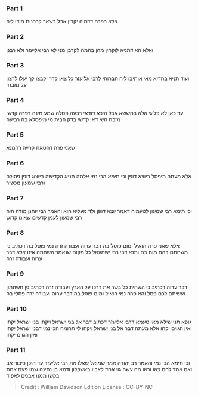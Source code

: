 
### Part 1
אלא בפרה דדמיה יקרין אבל בשאר קרבנות מודו ליה

### Part 2
ואלא הא דתניא לוקחין מהן בהמה לקרבן מני לא רבי אליעזר ולא רבנן

### Part 3
ועוד תניא בהדיא מאי אותיבו ליה חברוהי לרבי אליעזר כל צאן קדר יקבצו לך יעלו לרצון על מזבחי

### Part 4
עד כאן לא פליגי אלא בחששא אבל היכא דודאי רבעה פסלה שמע מינה דפרה קדשי מזבח היא דאי קדשי בדק הבית מי מיפסלא בה רביעה

### Part 5
שאני פרה דחטאת קרייה רחמנא

### Part 6
אלא מעתה תיפסל ביוצא דופן וכי תימא הכי נמי אלמה תניא הקדישה ביוצא דופן פסולה ורבי שמעון מכשיר

### Part 7
וכי תימא רבי שמעון לטעמיה דאמר יוצא דופן ולד מעליא הוא והאמר רבי יוחנן מודה היה רבי שמעון לענין קדשים שאינו קדוש

### Part 8
אלא שאני פרה הואיל ומום פוסל בה דבר ערוה ועבודה זרה נמי פוסל בה דכתיב כי משחתם בהם מום בם ותנא דבי רבי ישמעאל כל מקום שנאמר השחתה אינו אלא דבר ערוה ועבודה זרה

### Part 9
דבר ערוה דכתיב כי השחית כל בשר את דרכו על הארץ ועבודה זרה דכתיב פן תשחתון ועשיתם לכם פסל והא פרה נמי הואיל ומום פוסל בה דבר ערוה ועבודה זרה פסלי בה

### Part 10
גופא תני שילא מאי טעמא דרבי אליעזר דכתיב דבר אל בני ישראל ויקחו בני ישראל יקחו ואין הגוים יקחו אלא מעתה דבר אל בני ישראל ויקחו לי תרומה הכי נמי דבני ישראל יקחו ואין הגוים יקחו

### Part 11
וכי תימא הכי נמי והאמר רב יהודה אמר שמואל שאלו את רבי אליעזר עד היכן כיבוד אב ואם אמר להם צאו וראו מה עשה גוי אחד לאביו באשקלון ודמא בן נתינה שמו פעם אחת בקשו ממנו אבנים לאפוד

>Credit : William Davidson Edition
>License : CC-BY-NC